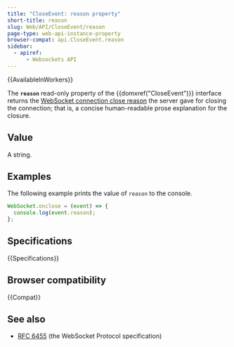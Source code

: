 ```yaml
---
title: "CloseEvent: reason property"
short-title: reason
slug: Web/API/CloseEvent/reason
page-type: web-api-instance-property
browser-compat: api.CloseEvent.reason
sidebar:
  - apiref:
      - Websockets API
---
```


{{AvailableInWorkers}}

The **`reason`** read-only property of the {{domxref("CloseEvent")}} interface returns the [WebSocket connection close reason](https://www.rfc-editor.org/rfc/rfc6455.html#section-7.1.6) the server gave for closing the connection; that is, a concise human-readable prose explanation for the closure.

## Value

A string.

## Examples

The following example prints the value of `reason` to the console.

```js
WebSocket.onclose = (event) => {
  console.log(event.reason);
};
```

## Specifications

{{Specifications}}

## Browser compatibility

{{Compat}}

## See also

- [RFC 6455](https://www.rfc-editor.org/rfc/rfc6455.html) (the WebSocket Protocol specification)
